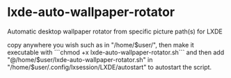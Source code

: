 # lxde-auto-wallpaper-rotator
Automatic desktop wallpaper rotator from specific picture path(s) for LXDE

copy anywhere you wish such as in "/home/$user/", then make it executable with ```chmod +x lxde-auto-wallpaper-rotator.sh``` and then add "@/home/$user/lxde-auto-wallpaper-rotator.sh" in "/home/$user/.config/lxsession/LXDE/autostart" to autostart the script.

